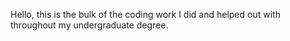 Hello, this is the bulk of the coding work I did and helped out with throughout my undergraduate degree.
